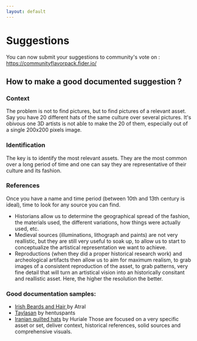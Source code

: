 ```yaml
---
layout: default
---
```


# Suggestions

You can now submit your suggestions to community's vote on : https://communityflavorpack.fider.io/

## How to make a good documented suggestion ?

### Context
The problem is not to find pictures, but to find pictures of a relevant asset. Say you have 20 different hats of the same culture over several pictures. It's obivous one 3D artists is not able to make the 20 of them, especially out of a single 200x200 pixels image.

### Identification
The key is to identify the most relevant assets. They are the most common over a long period of time and one can say they are representative of their culture and its fashion.

### References
Once you have a name and time period (between 10th and 13th century is ideal), time to look for any source you can find. 

* Historians allow us to determine the geographical spread of the fashion, the materials used, the different variations, how things were actually used, etc.
* Medieval sources (illuminations, lithograph and paints) are not very reallistic, but they are still very useful to soak up, to allow us to start to conceptualize the artistical representation we want to achieve.
* Reproductions (when they did a proper historical research work) and archeological artifacts then allow us to aim for maximum realism, to grab images of a consistent reproduction of the asset, to grab patterns, very fine detail that will turn an artistical vision into an historically consitant and reallistic asset. Here, the higher the resolution the better.

### Good documentation samples:
* [Irish Beards and Hair ](https://github.com/ElTyranos/CommunityFlavorPack/issues/54) by Atral
* [Taylasan](https://github.com/ElTyranos/CommunityFlavorPack/issues/67) by hentuspants
* [Iranian quilted hats](https://discord.com/channels/754378126162788393/754383743422300221/794963339989483540) by Huriale
Those are focused on a very specific asset or set, deliver context, historical references, solid sources and comprehensive visuals.
